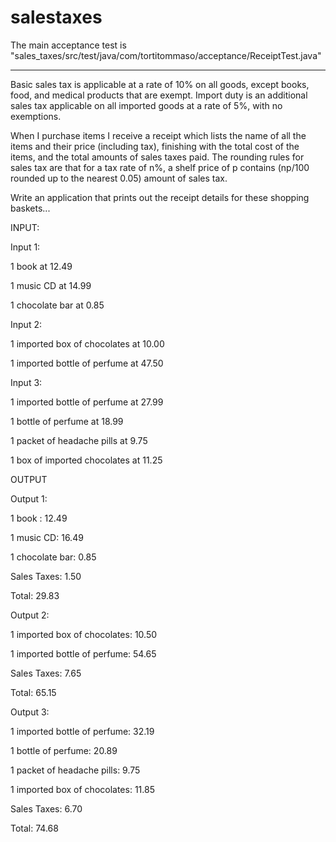 # salestaxes

The main acceptance test is "sales_taxes/src/test/java/com/tortitommaso/acceptance/ReceiptTest.java"

-----
Basic sales tax is applicable at a rate of 10% on all goods, except books, food, and medical products that are exempt. Import duty is an additional sales tax applicable on all imported goods at a rate of 5%, with no exemptions.

When I purchase items I receive a receipt which lists the name of all the items and their price (including tax), finishing with the total cost of the items, and the total amounts of sales taxes paid. The rounding rules for sales tax are that for a tax rate of n%, a shelf price of p contains (np/100 rounded up to the nearest 0.05) amount of sales tax.

Write an application that prints out the receipt details for these shopping baskets...

INPUT:

Input 1:

1 book at 12.49

1 music CD at 14.99

1 chocolate bar at 0.85

Input 2:

1 imported box of chocolates at 10.00

1 imported bottle of perfume at 47.50

Input 3:

1 imported bottle of perfume at 27.99

1 bottle of perfume at 18.99

1 packet of headache pills at 9.75

1 box of imported chocolates at 11.25

OUTPUT

Output 1:

1 book : 12.49

1 music CD: 16.49

1 chocolate bar: 0.85

Sales Taxes: 1.50

Total: 29.83

Output 2:

1 imported box of chocolates: 10.50

1 imported bottle of perfume: 54.65

Sales Taxes: 7.65

Total: 65.15

Output 3:

1 imported bottle of perfume: 32.19

1 bottle of perfume: 20.89

1 packet of headache pills: 9.75

1 imported box of chocolates: 11.85

Sales Taxes: 6.70

Total: 74.68

